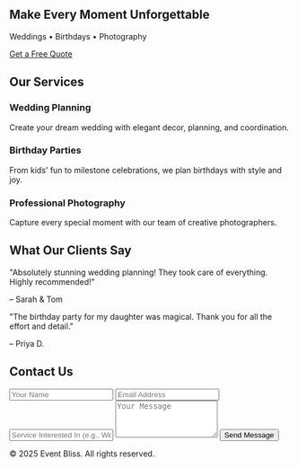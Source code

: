 <!DOCTYPE html>
<html lang="en">
<head>
  <meta charset="UTF-8" />
  <meta name="viewport" content="width=device-width, initial-scale=1.0"/>
  <title>Event Bliss | Wedding, Birthday & Photography</title>
  <script src="https://cdn.tailwindcss.com"></script>
</head>
<body class="bg-white text-gray-800">

  <!-- Hero Section -->
  <section class="bg-[url('https://source.unsplash.com/1600x900/?wedding,event')] bg-cover bg-center h-screen flex items-center justify-center text-white text-center">
    <div class="bg-black bg-opacity-50 p-10 rounded-xl">
      <h1 class="text-4xl md:text-6xl font-bold mb-4">Make Every Moment Unforgettable</h1>
      <p class="text-xl mb-6">Weddings • Birthdays • Photography</p>
      <a href="#contact" class="bg-pink-500 hover:bg-pink-600 text-white py-3 px-6 rounded-xl">Get a Free Quote</a>
    </div>
  </section>

  <!-- Services Section -->
  <section class="py-16 px-6 md:px-20 bg-gray-100">
    <h2 class="text-3xl font-bold text-center mb-12">Our Services</h2>
    <div class="grid grid-cols-1 md:grid-cols-3 gap-8 text-center">
      <div class="bg-white p-6 rounded-xl shadow-md hover:shadow-lg">
        <h3 class="text-xl font-semibold mb-4">Wedding Planning</h3>
        <p>Create your dream wedding with elegant decor, planning, and coordination.</p>
      </div>
      <div class="bg-white p-6 rounded-xl shadow-md hover:shadow-lg">
        <h3 class="text-xl font-semibold mb-4">Birthday Parties</h3>
        <p>From kids' fun to milestone celebrations, we plan birthdays with style and joy.</p>
      </div>
      <div class="bg-white p-6 rounded-xl shadow-md hover:shadow-lg">
        <h3 class="text-xl font-semibold mb-4">Professional Photography</h3>
        <p>Capture every special moment with our team of creative photographers.</p>
      </div>
    </div>
  </section>

  <!-- Testimonials -->
  <section class="py-16 px-6 md:px-20 bg-white">
    <h2 class="text-3xl font-bold text-center mb-12">What Our Clients Say</h2>
    <div class="grid grid-cols-1 md:grid-cols-2 gap-10">
      <div class="bg-gray-100 p-6 rounded-xl shadow-sm">
        <p>"Absolutely stunning wedding planning! They took care of everything. Highly recommended!"</p>
        <p class="mt-4 font-semibold">– Sarah & Tom</p>
      </div>
      <div class="bg-gray-100 p-6 rounded-xl shadow-sm">
        <p>"The birthday party for my daughter was magical. Thank you for all the effort and detail."</p>
        <p class="mt-4 font-semibold">– Priya D.</p>
      </div>
    </div>
  </section>

  <!-- Contact Section -->
  <section id="contact" class="py-16 px-6 md:px-20 bg-pink-50">
    <h2 class="text-3xl font-bold text-center mb-12">Contact Us</h2>
    <form class="max-w-xl mx-auto space-y-6 bg-white p-8 rounded-xl shadow-md">
      <input type="text" placeholder="Your Name" class="w-full p-3 border border-gray-300 rounded-md" required />
      <input type="email" placeholder="Email Address" class="w-full p-3 border border-gray-300 rounded-md" required />
      <input type="text" placeholder="Service Interested In (e.g., Wedding, Photography)" class="w-full p-3 border border-gray-300 rounded-md" required />
      <textarea placeholder="Your Message" class="w-full p-3 border border-gray-300 rounded-md" rows="4" required></textarea>
      <button type="submit" class="bg-pink-500 hover:bg-pink-600 text-white py-3 px-6 rounded-xl w-full">Send Message</button>
    </form>
  </section>

  <!-- Footer -->
  <footer class="text-center py-6 bg-gray-800 text-white mt-10">
    <p>&copy; 2025 Event Bliss. All rights reserved.</p>
  </footer>

</body>
</html>
